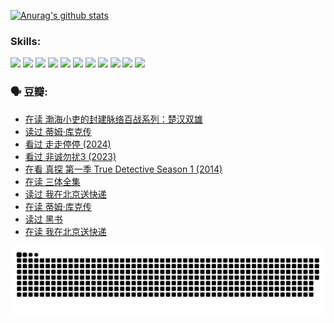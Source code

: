 
[![Anurag's github stats](https://github-readme-stats.vercel.app/api?username=w940853815)](https://github.com/anuraghazra/github-readme-stats)

### Skills:

<code><img height="32" src="https://cdn.jsdelivr.net/npm/simple-icons@v5/icons/python.svg"></code>
<code><img height="32" src="https://cdn.jsdelivr.net/npm/simple-icons@v5/icons/javascript.svg"></code>
<code><img height="32" src="https://cdn.jsdelivr.net/npm/simple-icons@v5/icons/django.svg"></code>
<code><img height="32" src="https://cdn.jsdelivr.net/npm/simple-icons@v5/icons/flask.svg"></code>
<code><img height="32" src="https://cdn.jsdelivr.net/npm/simple-icons@v5/icons/vuetify.svg"></code>
<code><img height="32" src="https://cdn.jsdelivr.net/npm/simple-icons@v5/icons/git.svg"></code>
<code><img height="32" src="https://cdn.jsdelivr.net/npm/simple-icons@v5/icons/docker.svg"></code>
<code><img height="32" src="https://cdn.jsdelivr.net/npm/simple-icons@v5/icons/postgresql.svg"></code>
<code><img height="32" src="https://cdn.jsdelivr.net/npm/simple-icons@v5/icons/elasticsearch.svg"></code>
<code><img height="32" src="https://cdn.jsdelivr.net/npm/simple-icons@v5/icons/macos.svg"></code>
<code><img height="32" src="https://cdn.jsdelivr.net/npm/simple-icons@v5/icons/linux.svg"></code>

### 🗣 豆瓣:

<!-- DOUBAN-ACTIVITIES:START -->
- [在读 渤海小吏的封建脉络百战系列：楚汉双雄](https://www.douban.com/people/136069238/status/4700950146/?_i=25531399)
- [读过 蒂姆·库克传](https://www.douban.com/people/136069238/status/4700949869/?_i=25531400)
- [看过 走走停停‎ (2024)](https://www.douban.com/people/136069238/status/4684430230/?_i=25531400)
- [看过 非诚勿扰3‎ (2023)](https://www.douban.com/people/136069238/status/4676324100/?_i=25531400)
- [在看 真探 第一季 True Detective Season 1‎ (2014)](https://www.douban.com/people/136069238/status/4673382852/?_i=25531400)
- [在读 三体全集](https://www.douban.com/people/136069238/status/4672842521/?_i=25531400)
- [读过 我在北京送快递](https://www.douban.com/people/136069238/status/4672842036/?_i=25531400)
- [在读 蒂姆·库克传](https://www.douban.com/people/136069238/status/4663517053/?_i=25531400)
- [读过 黑书](https://www.douban.com/people/136069238/status/4663516022/?_i=25531400)
- [在读 我在北京送快递](https://www.douban.com/people/136069238/status/4658098365/?_i=25531400)
<!-- DOUBAN-ACTIVITIES:END -->


![Snake animation](https://raw.githubusercontent.com/w940853815/w940853815/output/github-contribution-grid-snake.svg)

<!--
**w940853815/w940853815** is a ✨ _special_ ✨ repository because its `README.md` (this file) appears on your GitHub profile.

Here are some ideas to get you started:

- 🔭 I’m currently working on ...
- 🌱 I’m currently learning ...
- 👯 I’m looking to collaborate on ...
- 🤔 I’m looking for help with ...
- 💬 Ask me about ...
- 📫 How to reach me: ...
- 😄 Pronouns: ...
- ⚡ Fun fact: ...
-->
